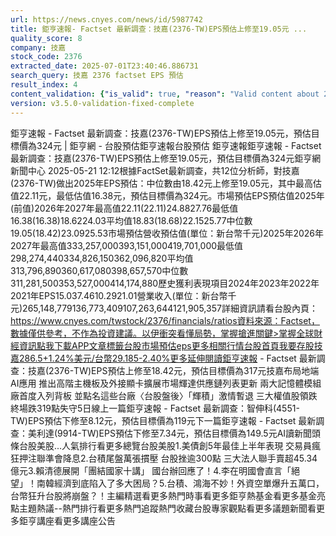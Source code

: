 ```yaml
---
url: https://news.cnyes.com/news/id/5987742
title: 鉅亨速報- Factset 最新調查：技嘉(2376-TW)EPS預估上修至19.05元 ...
quality_score: 8
company: 技嘉
stock_code: 2376
extracted_date: 2025-07-01T23:40:46.886731
search_query: 技嘉 2376 factset EPS 預估
result_index: 4
content_validation: {"is_valid": true, "reason": "Valid content about 2376"}
version: v3.5.0-validation-fixed-complete
---
```


鉅亨速報 - Factset 最新調查：技嘉(2376-TW)EPS預估上修至19.05元，預估目標價為324元 | 鉅亨網 - 台股預估‌‌鉅亨速報台股預估 鉅亨速報鉅亨速報 - Factset 最新調查：技嘉(2376-TW)EPS預估上修至19.05元，預估目標價為324元鉅亨網新聞中心 2025-05-21 12:12‌根據FactSet最新調查，共12位分析師，對技嘉(2376-TW)做出2025年EPS預估：中位數由18.42元上修至19.05元，其中最高估值22.11元，最低估值16.38元，預估目標價為324元。市場預估EPS預估值2025年(前值)2026年2027年最高值22.11(22.11)24.8827.76最低值16.38(16.38)18.6224.03平均值18.83(18.68)22.1525.77中位數19.05(18.42)23.0925.53市場預估營收‌預估值(單位：新台幣千元)2025年2026年2027年最高值333,257,000393,151,000419,701,000最低值298,274,440334,826,150362,096,820平均值313,796,890360,617,080398,657,570中位數311,281,500353,527,000414,174,880歷史獲利表現項目2024年2023年2022年2021年EPS15.037.4610.2921.01營業收入(單位：新台幣千元)265,148,779136,773,409107,263,644121,905,357詳細資訊請看台股內頁：https://www.cnyes.com/twstock/2376/financials/ratios資料來源：Factset，數據僅供參考，不作為投資建議。以伊衝突看懂局勢，掌握搶進關鍵>掌握全球財經資訊點我下載APP文章標籤台股市場預估eps更多相關行情台股首頁我要存股技嘉286.5+1.24%美元/台幣29.185-2.40%更多延伸閱讀鉅亨速報 - Factset 最新調查：技嘉(2376-TW)EPS預估上修至18.42元，預估目標價為317元技嘉布局地端AI應用 推出高階主機板及外接顯卡擴展市場輝達供應鏈列表更新 兩大記憶體模組廠首度入列背板 並點名這些台廠〈台股盤後〉「輝積」激情暫退 三大權值股領跌 終場跌319點失守5日線‌上一篇鉅亨速報 - Factset 最新調查：智伸科(4551-TW)EPS預估下修至8.12元，預估目標價為119元下一篇鉅亨速報 - Factset 最新調查：美利達(9914-TW)EPS預估下修至7.34元，預估目標價為149.5元‌‌AI讀新聞頭條台股美股...人氣排行看更多總覽台股美股1.美債創5年最佳上半年表現 交易員瘋狂押注聯準會降息2.台積尾盤萬張摜壓 台股挫逾300點 三大法人聯手賣超45.34億元3.賴清德展開「團結國家十講」 國台辦回應了！4.李在明國會直言「絕望」！南韓經濟到底陷入了多大困局？5.台積、鴻海不妙！外資空單爆升五萬口，台幣狂升台股將崩盤？！‌主編精選看更多‌熱門時事看更多‌‌‌‌‌‌‌‌‌‌‌‌‌‌‌‌‌鉅亨熱基金看更多基金亮點主題熱議‌‌‌‌--‌‌‌‌熱門排行看更多熱門追蹤熱門收藏‌‌‌‌‌‌‌‌‌台股專家觀點看更多議題新聞看更多鉅亨講座看更多講座公告‌‌‌‌‌‌‌‌
